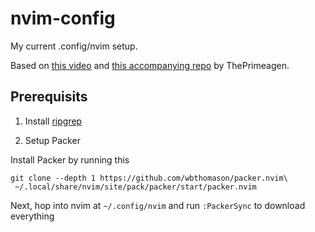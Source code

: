 # nvim-config

My current .config/nvim setup.

Based on [this video](https://www.youtube.com/watch?v=w7i4amO_zaE) and [this accompanying repo](https://github.com/ThePrimeagen/init.lua) by ThePrimeagen.

## Prerequisits
1. Install [ripgrep](https://github.com/BurntSushi/ripgrep)

2. Setup Packer

Install Packer by running this
```
git clone --depth 1 https://github.com/wbthomason/packer.nvim\
 ~/.local/share/nvim/site/pack/packer/start/packer.nvim
```
Next, hop into nvim at `~/.config/nvim` and run `:PackerSync` to download everything

